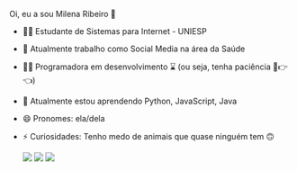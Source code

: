    Oi, eu a sou Milena Ribeiro 👋

- 👩‍🎓 Estudante de Sistemas para Internet - UNIESP
- 🏢 Atualmente trabalho como Social Media na área da Saúde
- 👩‍💻 Programadora em desenvolvimento ⌛ (ou seja, tenha paciência 🥺👉👈)
- 🌱 Atualmente estou aprendendo Python, JavaScript, Java
- 😄 Pronomes: ela/dela
- ⚡ Curiosidades: Tenho medo de animais que quase ninguém tem 🙃

  <a href="https://instagram.com/milenaribeiros_/" target="_blank"><img src="https://img.shields.io/badge/-Instagram-%23E4405F?style=for-the-badge&logo=instagram&logoColor=white" target="_blank"></a> 
  <a href = "mailto:milenassribeiro@gmail.com "><img src="https://img.shields.io/badge/-Gmail-%23333?style=for-the-badge&logo=gmail&logoColor=white" target="_blank"></a>
  <a href="https://www.linkedin.com/in/milenaribeiros/" target="_blank"><img src="https://img.shields.io/badge/-LinkedIn-%230077B5?style=for-the-badge&logo=linkedin&logoColor=white" target="_blank"></a>
  
